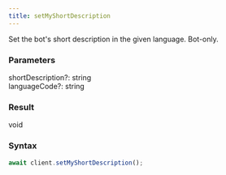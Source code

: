 ```yaml
---
title: setMyShortDescription
---
```


Set the bot's short description in the given language. Bot-only.


### Parameters 

<div class="flex flex-col gap-3"><div class="flex flex-col gap-3"><div><div class="flex gap-2"><div class="font-mono p" id="p_shortDescription" data-anchor><span class="font-bold">shortDescription</span><span class="opacity-50"><span title="Optional" class="cursor-help">?</span>:</span> <span>string</span></div></div></div><div><div class="flex gap-2"><div class="font-mono p" id="p_languageCode" data-anchor><span class="font-bold">languageCode</span><span class="opacity-50"><span title="Optional" class="cursor-help">?</span>:</span> <span>string</span></div></div></div></div></div>

### Result 

<div class="font-mono"><span>void</span></div>

### Syntax

```ts
await client.setMyShortDescription();
```




